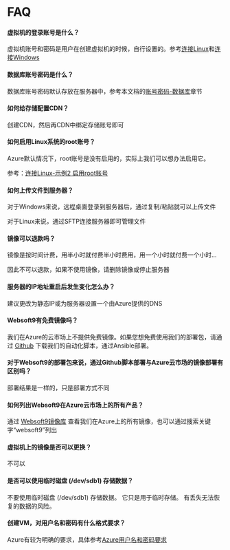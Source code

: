 # FAQ

#### 虚拟机的登录账号是什么？

虚拟机账号和密码是用户在创建虚拟机的时候，自行设置的。参考[连接Linux](/zh/server-login.md)和[连接Windows](/zh/server-loginwin.md)

#### 数据库账号密码是什么？

数据库账号密码默认存放在服务器中，参考本文档的[账号密码-数据库](/zh/stack-accounts.md)章节

#### 如何给存储配置CDN？

创建CDN，然后再CDN中绑定存储账号即可

#### 如何启用Linux系统的root账号？

Azure默认情况下，root账号是没有启用的，实际上我们可以想办法启用它。

参考：[连接Linux-示例2 启用root账号](/zh/server-login.md)

#### 如何上传文件到服务器？

对于Windows来说，远程桌面登录到服务器后，通过复制/粘贴就可以上传文件

对于Linux来说，通过SFTP连接服务器即可管理文件

#### 镜像可以退款吗？

镜像是按时间计费，用半小时就付费半小时费用，用一个小时就付费一个小时...

因此不可以退款，如果不使用镜像，请删除镜像或停止服务器

#### 服务器的IP地址重启后发生变化怎么办？

建议更改为静态IP或为服务器设置一个由Azure提供的DNS

#### Websoft9有免费镜像吗？

我们在Azure的云市场上不提供免费镜像。如果您想免费使用我们的部署包，请通过 [Github](https://github.com/websoft9) 下载我们的自动化脚本，通过Ansible部署。

#### 对于Websoft9的部署包来说，通过Github脚本部署与Azure云市场的镜像部署有区别吗？

部署结果是一样的，只是部署方式不同

#### 如何列出Websoft9在Azure云市场上的所有产品？

通过 [Websoft9镜像库](https://azuremarketplace.microsoft.com/en-us/marketplace/apps?page=1&search=websoft9) 查看我们在Azure上的所有镜像，也可以通过搜索关键字“websoft9”列出

#### 虚拟机上的镜像是否可以更换？

不可以

#### 是否可以使用临时磁盘 (/dev/sdb1) 存储数据？

不要使用临时磁盘 (/dev/sdb1) 存储数据。 它只是用于临时存储。 有丢失无法恢复的数据的风险。

#### 创建VM，对用户名和密码有什么格式要求？

Azure有较为明确的要求，具体参考[Azure用户名和密码要求](https://docs.microsoft.com/zh-cn/azure/virtual-machines/linux/faq#what-are-the-username-requirements-when-creating-a-vm)